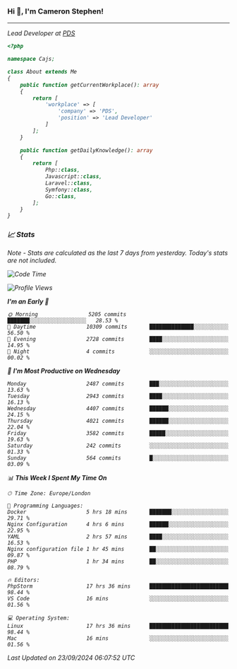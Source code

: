 ### Hi 👋, I'm Cameron Stephen!
<hr>
<p><em>Lead Developer at <a href="https://prindatasolutions.co.uk">PDS</a></p>


```php
<?php

namespace Cajs;

class About extends Me
{
    public function getCurrentWorkplace(): array
    {
        return [
            'workplace' => [
                'company' => 'PDS',
                'position' => 'Lead Developer'
            ]
        ];
    }

    public function getDailyKnowledge(): array
    {
        return [
            Php::class,
            Javascript::class,
            Laravel::class,
            Symfony::class,
            Go::class,
        ];
    }
}
```

### 📈 Stats
<p><em>Note - Stats are calculated as the last 7 days from yesterday. Today's stats are not included.</em></p>


<!--START_SECTION:waka-->
![Code Time](http://img.shields.io/badge/Code%20Time-3%2C956%20hrs%2056%20mins-blue)

![Profile Views](http://img.shields.io/badge/Profile%20Views-4-blue)

**I'm an Early 🐤** 

```text
🌞 Morning                5205 commits        ███████░░░░░░░░░░░░░░░░░░   28.53 % 
🌆 Daytime                10309 commits       ██████████████░░░░░░░░░░░   56.50 % 
🌃 Evening                2728 commits        ████░░░░░░░░░░░░░░░░░░░░░   14.95 % 
🌙 Night                  4 commits           ░░░░░░░░░░░░░░░░░░░░░░░░░   00.02 % 
```
📅 **I'm Most Productive on Wednesday** 

```text
Monday                   2487 commits        ███░░░░░░░░░░░░░░░░░░░░░░   13.63 % 
Tuesday                  2943 commits        ████░░░░░░░░░░░░░░░░░░░░░   16.13 % 
Wednesday                4407 commits        ██████░░░░░░░░░░░░░░░░░░░   24.15 % 
Thursday                 4021 commits        ██████░░░░░░░░░░░░░░░░░░░   22.04 % 
Friday                   3582 commits        █████░░░░░░░░░░░░░░░░░░░░   19.63 % 
Saturday                 242 commits         ░░░░░░░░░░░░░░░░░░░░░░░░░   01.33 % 
Sunday                   564 commits         █░░░░░░░░░░░░░░░░░░░░░░░░   03.09 % 
```


📊 **This Week I Spent My Time On** 

```text
🕑︎ Time Zone: Europe/London

💬 Programming Languages: 
Docker                   5 hrs 18 mins       ███████░░░░░░░░░░░░░░░░░░   29.71 % 
Nginx Configuration      4 hrs 6 mins        ██████░░░░░░░░░░░░░░░░░░░   22.95 % 
YAML                     2 hrs 57 mins       ████░░░░░░░░░░░░░░░░░░░░░   16.53 % 
Nginx configuration file 1 hr 45 mins        ██░░░░░░░░░░░░░░░░░░░░░░░   09.87 % 
PHP                      1 hr 34 mins        ██░░░░░░░░░░░░░░░░░░░░░░░   08.79 % 

🔥 Editors: 
PhpStorm                 17 hrs 36 mins      █████████████████████████   98.44 % 
VS Code                  16 mins             ░░░░░░░░░░░░░░░░░░░░░░░░░   01.56 % 

💻 Operating System: 
Linux                    17 hrs 36 mins      █████████████████████████   98.44 % 
Mac                      16 mins             ░░░░░░░░░░░░░░░░░░░░░░░░░   01.56 % 
```


 Last Updated on 23/09/2024 06:07:52 UTC
<!--END_SECTION:waka-->
